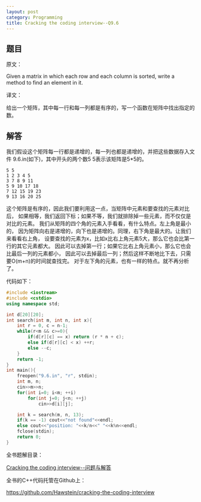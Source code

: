 ```yaml
---
layout: post
category: Programming
title: Cracking the coding interview--Q9.6
---
```


## 题目

原文：

Given a matrix in which each row and each column is sorted, write a 
method to find an element in it.

译文：

给出一个矩阵，其中每一行和每一列都是有序的，写一个函数在矩阵中找出指定的数。

## 解答

我们假设这个矩阵每一行都是递增的，每一列也都是递增的，并把这些数据存入文件
9.6.in(如下)，其中开头的两个数5 5表示该矩阵是5*5的。

	5 5
	1 2 3 4 5
	3 7 8 9 11
	5 9 10 17 18
	7 12 15 19 23
	9 13 16 20 25

这个矩阵是有序的，因此我们要利用这一点，当矩阵中元素和要查找的元素对比后，
如果相等，我们返回下标；如果不等，我们就排除掉一些元素，而不仅仅是对比的元素。
我们从矩阵的四个角的元素入手看看，有什么特点。左上角是最小的，
因为矩阵向右是递增的，向下也是递增的。同理，右下角是最大的。让我们来看看右上角，
设要查找的元素为x，比如x比右上角元素5大，那么它也会比第一行的其它元素都大。
因此可以去掉第一行；如果它比右上角元素小，那么它也会比最后一列的元素都小，
因此可以去掉最后一列；然后这样不断地比下去，只需要O(m+n)的时间就查找完。
对于左下角的元素，也有一样的特点。就不再分析了。

代码如下：

```cpp
#include <iostream>
#include <cstdio>
using namespace std;

int d[20][20];
int search(int m, int n, int x){
    int r = 0, c = n-1;
    while(r<m && c>=0){
        if(d[r][c] == x) return (r * n + c);
        else if(d[r][c] < x) ++r;
        else --c;
    }
    return -1;
}
int main(){
    freopen("9.6.in", "r", stdin);
    int m, n;
    cin>>m>>n;
    for(int i=0; i<m; ++i)
        for(int j=0; j<n; ++j)
            cin>>d[i][j];

    int k = search(m, n, 13);
    if(k == -1) cout<<"not found"<<endl;
    else cout<<"position: "<<k/n<<" "<<k%n<<endl;
    fclose(stdin);
    return 0;
}
```

全书题解目录：

[Cracking the coding interview--问题与解答](/posts/ctci-solutions-contents.html)

全书的C++代码托管在Github上：

<https://github.com/Hawstein/cracking-the-coding-interview>

